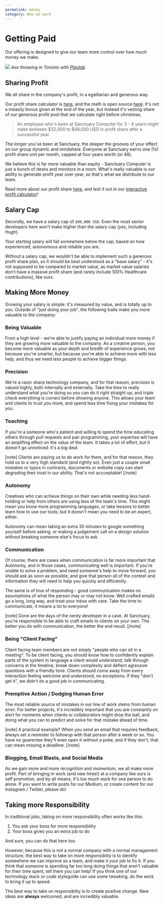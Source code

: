 ```yaml
---
permalink: money
category: How we work
---
```


# Getting Paid

Our offering is designed to give our team more control over how much money we make.

![](http://swirls.sanctuary.computer/images/contact/contact-2.jpg)
*Axe throwing in Toronto with [Playlab](http://www.playlab.org/)*

## Sharing Profit

We all share in the company's profit, in a egalitarian and generous way.

Our profit share calculator is [here](http://profit.sanctuary.computer/), and the math is open source [here](https://github.com/sanctuarycomputer/studio/tree/master/PROFIT_SHARE_CALCULATOR). It's not a measily bonus given at the end of the year, but instead it's vesting share of our generous profit pool that we calculate right before christmas.

> An employee who's been at Sanctuary Computer for 3 - 4 years might make between $32,000 to $48,000 USD in profit share after a successful year.

The longer you've been at Sanctuary, the deeper the grooves of your effect on our group dynamic and mindshare. Everyone at Sanctuary earns one (1x) profit share unit per month, capped at four years worth (or 48).

We believe this is far more valuable than equity - Sanctuary Computer is just a bunch of desks and monitors in a room. What's really valuable is our ability to generate profit year over year, so that's what we distribute to our team.

Read more about our profit share [here](https://medium.com/sanctuary-computer-inc/why-and-how-we-share-profit-fba9643d5623), and test it out in our [interactive profit calculator](http://profit.sanctuary.computer/)!

## Salary Cap

Secondly, we have a salary cap of `$90,000 USD`. Even the most senior developers here won't make higher than the salary cap (yes, including Hugh).

Your starting salary will fall somewhere below the cap, based on how experienced, autonomous and reliable you are.

Without a salary cap, we wouldn't be able to implement such a generous profit share plan, so it should be best understood as a "base salary" - it's not supposed to be compared to market value, as market value salaries don't have a massive profit share (and rarely include 100% Healthcare contributions), like ours.

## Making More Money

Growing your salary is simple: it's measured by value, and is totally up to you. Outside of "just doing your job", the following traits make you more valuable to the company:

### Being Valuable
From a high level - we're able to justify paying an individual more money if they are growing more valuable to the company. As a creative person, you become more valuable as your depth and bredth of experience grows, not because you're smarter, but because you're able to achieve more with less help, and thus we need less people to achieve bigger things.

### Precision
We're a razor sharp technology company, and for that reason, precision is valued highly, both internally and externally. Take the time to really understand what you're doing so you can do it right straight up, and triple check everything is correct before showing anyone. This allows your team and clients to trust you more, and spend less time fixing your mistakes for you.

### Teaching
If you're a someone who's patient and willing to spend the time educating others through pull requests and pair programming, your expertise will have an amplifing effect on the value of the team. It takes a lot of effort, but it doesn't go unnoticed: it's a big deal.

[note]
Clients are paying us to do work for them, and for that reason, they hold us to a very high standard (and rightly so). Even just a couple small mistakes or typos in contracts, documents or website copy can start degrading their trust in our ability. That's not accceptable!
[/note]

### Autonomy
Creatives who can achieve things on their own while needing less hand-holding or help from others are using less of the team's time. This might mean you know more programming languages, or take lessons to better learn how to use our tools; but it doesn't mean you need to be an expert, either.

Autonomy can mean taking an extra 30 minutes to google something yourself before asking, or making a judgement call on a design solution without breaking someone else's focus to ask.

### Communication
Of course, there are cases when communication is far more important that Autonomy, and in those cases, communicating well is important. If you're unable to solve a problem, and need someone's help to move forward, you should ask as soon as possible, and give that person all of the context and information they will need to help you quickly and efficiently.

The same is of true of responding - good communication makes no assumptions of what the person may or may not know. Well crafted emails go a long, long way, and treat your inbox with care. Take the time to communicate, it means a lot to everyone!

[note]
Gone are the days of the nerdy developer in a cave. At Sanctuary, you're responsible to be able to craft emails to clients on your own. The better you do with communication, the better the end result.
[/note]

### Being "Client Facing"
Client facing team members are not simply "people who can sit in a meeting". To be client facing, you should know how to confidently explain parts of the system in language a client would understand, talk through concerns in the timeline, break down complexity and deflect agressive questions with a friendly tone. Clients should come away from every interaction feeling welcome and understood, no exceptions. If they "don't get it", we didn't do a good job in communicating.

### Premptive Action / Dodging Human Error
The most reliable source of mistakes in our line of work stems from human error. For better projects, it's incredibly important that you are constantly on alert for moments when clients or collaborators might drop the ball, and doing what you can to predict and solve for that mistake ahead of time.

[note]
A practical example? When you send an email that requires feedback, always set a reminder to followup with that person after a week or so. You have no guarentee they'll even open it without a poke, and if they don't, that can mean missing a deadline.
[/note]

### Blogging, Email Blasts, and Social Media
As we gain more and more recognition and momentum, we all make more profit. Part of bringing in work (and new hires!) at a company like ours is self promotion, and by all means, it's too much work for one person to do alone. If you want to write posts for our Medium, or create content for our Instagram / Twitter, please do!

## Taking more Responsibility

In traditional jobs, taking on more responsibility often works like this:

1. You ask your boss for more responsibility
2. Your boss gives you an extra job to do

And sure, you can do that here too.

However, because this is not a normal company with a normal management structure, the best way to take on more responsiblity is to identify somewhere we can improve as a team, and make it your job to fix it. If you think that someone is spending far too long doing things that aren't valuable for their time spent, tell them you can help! If you think one of our technology stack or code styleguide can use some tweaking, do the work to bring it up to speed.

The best way to take on responsiblity is to create positive change. New ideas are **always** welcomed, and are incredibly valuable.
